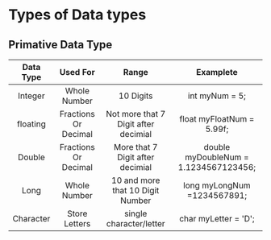 #  Types of Data types


## Primative Data Type 


|   Data Type  |Used For              |          Range                       | Examplete                            |
| :---:        |     :---:            |      :---:                           |          :---:                       |
| Integer      | Whole Number         |  10 Digits                           | int myNum = 5;                       |
| floating     | Fractions Or Decimal | Not more that 7 Digit after decimial | float myFloatNum = 5.99f;            |
| Double       | Fractions Or Decimal |  More that 7 Digit after decimial    | double myDoubleNum = 1.1234567123456;|
| Long         | Whole Number         | 10 and more that 10 Digit Number     |long myLongNum =1234567891;           |
| Character    | Store Letters        | single character/letter              |char myLetter = 'D';                  |
